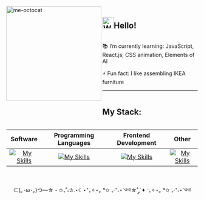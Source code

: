 <div id="user-content-toc">  
<img src="https://github.com/KarynaMisnik/KarynaMisnik/assets/96831988/997d3e8b-7ac0-44ee-a88c-bca826ac7a20" alt="me-octocat" width="250" height="auto" align="left" />

<ul><summary list-style-type: none;><h2  style="display: inline-block;"><img src="https://raw.githubusercontent.com/Tarikul-Islam-Anik/Animated-Fluent-Emojis/master/Emojis/Hand%20gestures/Waving%20Hand.png" alt="Waving Hand" width="30" height="30"/>Hello!</h2><br>  
 

 
📚 I’m currently learning: JavaScript, React.js, CSS animation, Elements of AI


 
⚡ Fun fact: I like assembling IKEA furniture  

</summary></ul>
</div>

 ---  
 
 <div id="user-content-toc"> <ul><summary list-style-type: none;> <h2  style="display: inline-block;">My Stack:</h2></summary></ul></div>


|  Software  | Programming Languages |  Frontend Development |  Other |
| :-------------: | :-------------: | :-------------: | :-------------: |
|  [![My Skills](https://skillicons.dev/icons?i=figma)](https://skillicons.dev)  |  [![My Skills](https://skillicons.dev/icons?i=js )](https://skillicons.dev)  | [![My Skills](https://skillicons.dev/icons?i=html,css,react,materialui,vite )](https://skillicons.dev)  | [![My Skills](https://skillicons.dev/icons?i=git,ubuntu,md,vscode )](https://skillicons.dev)  |
<br>
   
　 ⊂(｡･ω･｡)つ━☆・✩₊˚˖✰.⋆☾⋆⁺₊✧⋆｡ °✩ ₊‧⁺˖⋆༺☆˚ ༘`✦ ˑ₊✧⋆｡ °✩ ₊‧⁺˖⋆༺


               



